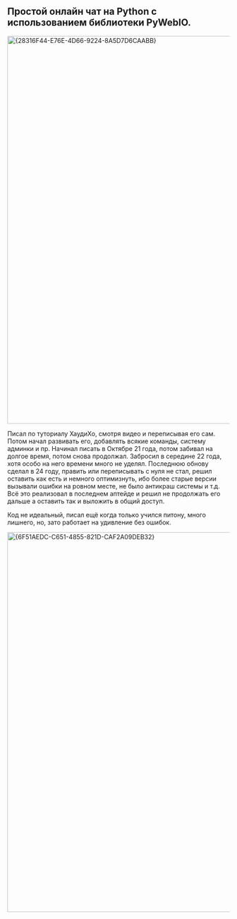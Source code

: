 ## **Простой онлайн чат на Python с использованием библиотеки PyWebIO.**

<img width="1273" height="879" alt="{28316F44-E76E-4D66-9224-8A5D7D6CAABB}" src="https://github.com/user-attachments/assets/7980947a-d2a4-4f30-92e6-ab947426fee3" />

Писал по туториалу ХаудиХо, смотря видео и переписывая его сам. Потом начал развивать его, добавлять всякие команды, систему админки и пр.
Начинал писать в Октябре 21 года, потом забивал на долгое время, потом снова продолжал. Забросил в середине 22 года, хотя особо на него времени много не уделял. Последнюю обнову сделал в 24 году, править или переписывать с нуля не стал, решил оставить как есть и немного оптимизнуть, ибо более старые версии вызывали ошибки на ровном месте, не было антикраш системы и т.д. Всё это реализовал в последнем аптейде и решил не продолжать его дальше а оставить так и выложить в общий доступ. 

Код не идеальный, писал ещё когда только учился питону, много лишнего, но, зато работает на удивление без ошибок.

<img width="1211" height="861" alt="{6F51AEDC-C651-4855-821D-CAF2A09DEB32}" src="https://github.com/user-attachments/assets/ad2d76e2-3bbf-47bd-a65e-c8f3fc3a057b" />
